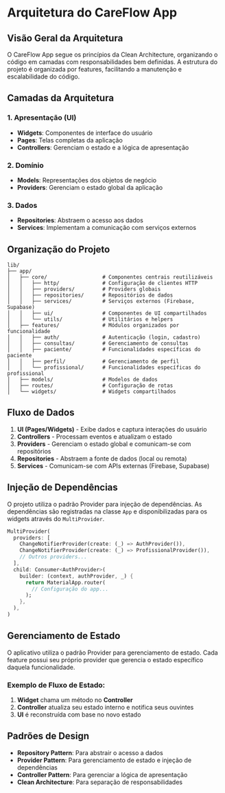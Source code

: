 # Arquitetura do CareFlow App

## Visão Geral da Arquitetura

O CareFlow App segue os princípios da Clean Architecture, organizando o código em camadas com responsabilidades bem definidas. A estrutura do projeto é organizada por features, facilitando a manutenção e escalabilidade do código.

## Camadas da Arquitetura

### 1. Apresentação (UI)
- **Widgets**: Componentes de interface do usuário
- **Pages**: Telas completas da aplicação
- **Controllers**: Gerenciam o estado e a lógica de apresentação

### 2. Domínio
- **Models**: Representações dos objetos de negócio
- **Providers**: Gerenciam o estado global da aplicação

### 3. Dados
- **Repositories**: Abstraem o acesso aos dados
- **Services**: Implementam a comunicação com serviços externos

## Organização do Projeto

```
lib/
├── app/
│   ├── core/                  # Componentes centrais reutilizáveis
│   │   ├── http/              # Configuração de clientes HTTP
│   │   ├── providers/         # Providers globais
│   │   ├── repositories/      # Repositórios de dados
│   │   ├── services/          # Serviços externos (Firebase, Supabase)
│   │   ├── ui/                # Componentes de UI compartilhados
│   │   └── utils/             # Utilitários e helpers
│   ├── features/              # Módulos organizados por funcionalidade
│   │   ├── auth/              # Autenticação (login, cadastro)
│   │   ├── consultas/         # Gerenciamento de consultas
│   │   ├── paciente/          # Funcionalidades específicas do paciente
│   │   ├── perfil/            # Gerenciamento de perfil
│   │   └── profissional/      # Funcionalidades específicas do profissional
│   ├── models/                # Modelos de dados
│   ├── routes/                # Configuração de rotas
│   └── widgets/               # Widgets compartilhados
```

## Fluxo de Dados

1. **UI (Pages/Widgets)** - Exibe dados e captura interações do usuário
2. **Controllers** - Processam eventos e atualizam o estado
3. **Providers** - Gerenciam o estado global e comunicam-se com repositórios
4. **Repositories** - Abstraem a fonte de dados (local ou remota)
5. **Services** - Comunicam-se com APIs externas (Firebase, Supabase)

## Injeção de Dependências

O projeto utiliza o padrão Provider para injeção de dependências. As dependências são registradas na classe `App` e disponibilizadas para os widgets através do `MultiProvider`.

```dart
MultiProvider(
  providers: [
    ChangeNotifierProvider(create: (_) => AuthProvider()),
    ChangeNotifierProvider(create: (_) => ProfissionalProvider()),
    // Outros providers...
  ],
  child: Consumer<AuthProvider>(
    builder: (context, authProvider, _) {
      return MaterialApp.router(
        // Configuração do app...
      );
    },
  ),
)
```

## Gerenciamento de Estado

O aplicativo utiliza o padrão Provider para gerenciamento de estado. Cada feature possui seu próprio provider que gerencia o estado específico daquela funcionalidade.

### Exemplo de Fluxo de Estado:

1. **Widget** chama um método no **Controller**
2. **Controller** atualiza seu estado interno e notifica seus ouvintes
3. **UI** é reconstruída com base no novo estado

## Padrões de Design

- **Repository Pattern**: Para abstrair o acesso a dados
- **Provider Pattern**: Para gerenciamento de estado e injeção de dependências
- **Controller Pattern**: Para gerenciar a lógica de apresentação
- **Clean Architecture**: Para separação de responsabilidades
